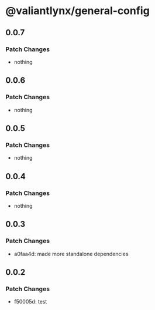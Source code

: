 # @valiantlynx/general-config

## 0.0.7

### Patch Changes

- nothing

## 0.0.6

### Patch Changes

- nothing

## 0.0.5

### Patch Changes

- nothing

## 0.0.4

### Patch Changes

- nothing

## 0.0.3

### Patch Changes

- a0faa4d: made more standalone dependencies

## 0.0.2

### Patch Changes

- f50005d: test
